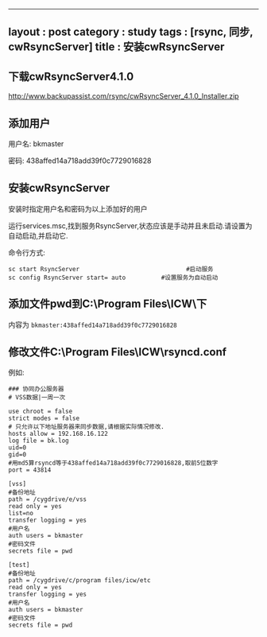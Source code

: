 
---
layout : post
category : study
tags : [rsync, 同步, cwRsyncServer]
title : 安装cwRsyncServer
---


## 下载cwRsyncServer4.1.0<a id="orgheadline11"></a>

<http://www.backupassist.com/rsync/cwRsyncServer_4.1.0_Installer.zip>

## 添加用户<a id="orgheadline12"></a>

用户名: bkmaster

密码: 438affed14a718add39f0c7729016828

## 安装cwRsyncServer<a id="orgheadline13"></a>

安装时指定用户名和密码为以上添加好的用户

运行services.msc,找到服务RsyncServer,状态应该是手动并且未启动.请设置为自动启动,并启动它.

命令行方式:

    sc start RsyncServer                              #启动服务
    sc config RsyncServer start= auto          #设置服务为自动启动

## 添加文件pwd到C:\Program Files\ICW\\下<a id="orgheadline14"></a>

内容为 `bkmaster:438affed14a718add39f0c7729016828` 

## 修改文件C:\Program Files\ICW\rsyncd.conf<a id="orgheadline15"></a>

例如:

    ### 协同办公服务器
    # VSS数据|一周一次
    
    use chroot = false
    strict modes = false
    # 只允许以下地址服务器来同步数据,请根据实际情况修改.
    hosts allow = 192.168.16.122
    log file = bk.log
    uid=0
    gid=0
    #用md5算rsyncd等于438affed14a718add39f0c7729016828,取前5位数字
    port = 43814 
    
    [vss]
    #备份地址
    path = /cygdrive/e/vss
    read only = yes
    list=no
    transfer logging = yes 
    #用户名
    auth users = bkmaster 
    #密码文件
    secrets file = pwd 
    
    [test]
    #备份地址
    path = /cygdrive/c/program files/icw/etc
    read only = yes 
    transfer logging = yes 
    #用户名
    auth users = bkmaster
    #密码文件
    secrets file = pwd

